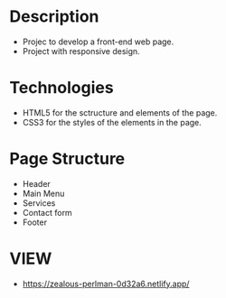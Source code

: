 # Description
- Projec to develop a front-end web page.
- Project with responsive design.

# Technologies 
- HTML5 for the sctructure and elements of the page.
- CSS3 for the styles of the elements in the page.

# Page Structure
- Header
- Main Menu
- Services
- Contact form
- Footer

# VIEW
- https://zealous-perlman-0d32a6.netlify.app/
